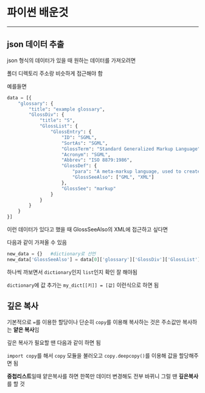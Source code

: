 # 파이썬 배운것
---
## json 데이터 추출

json 형식의 데이터가 있을 때 원하는 데이터를 가져오려면

폴더 디렉토리 주소랑 비슷하게 접근해야 함

예를들면

```python
data = [{
    "glossary": {
        "title": "example glossary",
		"GlossDiv": {
            "title": "S",
			"GlossList": {
                "GlossEntry": {
                    "ID": "SGML",
					"SortAs": "SGML",
					"GlossTerm": "Standard Generalized Markup Language",
					"Acronym": "SGML",
					"Abbrev": "ISO 8879:1986",
					"GlossDef": {
                        "para": "A meta-markup language, used to create markup languages such as DocBook.",
						"GlossSeeAlso": ["GML", "XML"]
                    },
					"GlossSee": "markup"
                }
            }
        }
    }
}]
```
이런 데이터가 있다고 했을 때 GlossSeeAlso의 XML에 접근하고 싶다면

다음과 같이 가져올 수 있음
```python
new_data = {}   #dictionary로 선언
new_data['GlossSeeAlso'] = data[0]['glossary']['GlossDiv']['GlossList']['GlossEntry']['GlossDef']['GlossSeeAlso'][1]
```
하나씩 까보면서 `dictionary`인지 `list`인지 확인 잘 해야됨

`dictionary`에 값 추가는 `my_dict[[키]] = [값]` 이런식으로 하면 됨

## 깊은 복사

기본적으로 `=`를 이용한 할당이나 단순히 `copy`를 이용해 복사하는 것은 주소값만 복사하는 **얕은 복사**임

깊은 복사가 필요할 땐 다음과 같이 하면 됨

`import copy`를 해서 `copy` 모듈을 불러오고 `copy.deepcopy()`를 이용해 값을 할당해주면 됨

**중첩리스트**일때 얕은복사를 하면 한쪽만 데이터 변경해도 전부 바뀌니 그럴 땐 **깊은복사**를 할 것